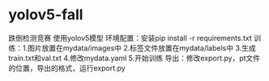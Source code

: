 # yolov5-fall
跌倒检测竞赛
使用yolov5模型
环境配置：安装pip install -r requirements.txt
训练：1.图片放置在mydata/images中 2.标签文件放置在mydata/labels中 3.生成train.txt和val.txt 4.修改mydata.yaml 5.开始训练
导出：修改export.py，pt文件的位置，导出的格式，运行export.py
